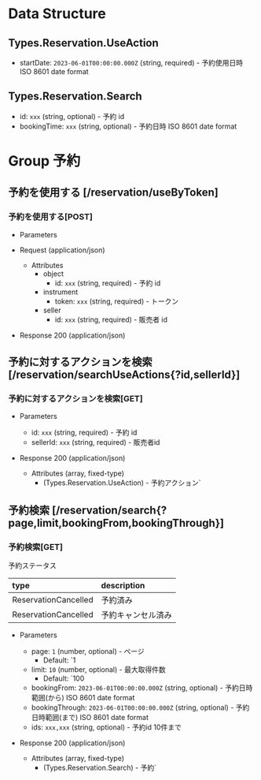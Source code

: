 # Data Structure

## Types.Reservation.UseAction

-   startDate: `2023-06-01T00:00:00.000Z` (string, required) - 予約使用日時 ISO 8601 date format

## Types.Reservation.Search

-   id: `xxx` (string, optional) - 予約 id
-   bookingTime: `xxx` (string, optional) - 予約日時 ISO 8601 date format

# Group 予約

## 予約を使用する [/reservation/useByToken]

### 予約を使用する[POST]

-   Parameters


-   Request (application/json)

    -   Attributes
        -   object
            -   id: `xxx` (string, required) - 予約 id
        -   instrument
            -   token: `xxx` (string, required) - トークン
        -   seller
            -   id: `xxx` (string, required) - 販売者 id

-   Response 200 (application/json)

<!-- include(../../../response/400.md) -->

## 予約に対するアクションを検索 [/reservation/searchUseActions{?id,sellerId}]

### 予約に対するアクションを検索[GET]

-   Parameters

    -   id: `xxx` (string, required) - 予約 id
    -   sellerId: `xxx` (string, required) - 販売者id

-   Response 200 (application/json)

    -   Attributes (array, fixed-type)
        -   (Types.Reservation.UseAction) - 予約アクション`

<!-- include(../../../response/400.md) -->

## 予約検索 [/reservation/search{?page,limit,bookingFrom,bookingThrough}]

### 予約検索[GET]

予約ステータス

| type           | description  |
| :------------- | :----------- |
| ReservationCancelled | 予約済み |
| ReservationCancelled  | 予約キャンセル済み |

-   Parameters

    -   page: `1` (number, optional) - ページ
        -   Default: `1
    -   limit: `10` (number, optional) - 最大取得件数
        -   Default: `100
    -   bookingFrom: `2023-06-01T00:00:00.000Z` (string, optional) - 予約日時範囲(から) ISO 8601 date format
    -   bookingThrough: `2023-06-01T00:00:00.000Z` (string, optional) - 予約日時範囲(まで) ISO 8601 date format
    -   ids: `xxx,xxx` (string, optional) - 予約id 10件まで

-   Response 200 (application/json)

    -   Attributes (array, fixed-type)
        -   (Types.Reservation.Search) - 予約`
        

<!-- include(../../../response/400.md) -->
